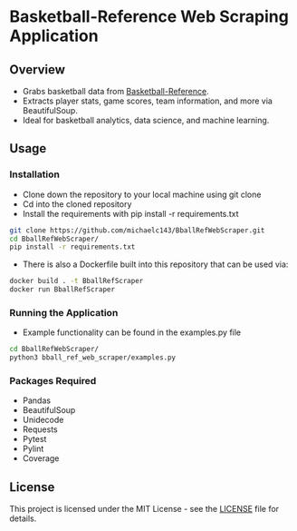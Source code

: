 # Basketball-Reference Web Scraping Application

## Overview

* Grabs basketball data from [Basketball-Reference](https://www.basketball-reference.com/).
* Extracts player stats, game scores, team information, and more via BeautifulSoup.
* Ideal for basketball analytics, data science, and machine learning.

## Usage

### Installation

* Clone down the repository to your local machine using git clone
* Cd into the cloned repository
* Install the requirements with pip install -r requirements.txt

```bash
git clone https://github.com/michaelc143/BballRefWebScraper.git
cd BballRefWebScraper/
pip install -r requirements.txt
```

* There is also a Dockerfile built into this repository that can be used via:

```bash
docker build . -t BballRefScraper
docker run BballRefScraper
```

### Running the Application

* Example functionality can be found in the examples.py file

```bash
cd BballRefWebScraper/
python3 bball_ref_web_scraper/examples.py
```

### Packages Required

* Pandas
* BeautifulSoup
* Unidecode
* Requests
* Pytest
* Pylint
* Coverage

## License

This project is licensed under the MIT License - see the [LICENSE](LICENSE) file for details.
